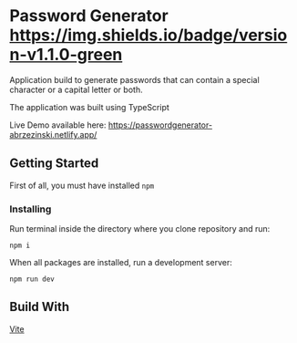 # Password Generator https://img.shields.io/badge/version-v1.1.0-green

Application build to generate passwords that can contain a special character or a capital letter or both.

The application was built using TypeScript

Live Demo available here: https://passwordgenerator-abrzezinski.netlify.app/
 
## Getting Started

First of all, you must have installed ```npm```

### Installing

Run terminal inside the directory where you clone repository and run:

```
npm i
```

When all packages are installed, run a development server:

```
npm run dev
```

## Build With

[Vite](https://github.com/vitejs/vite)

